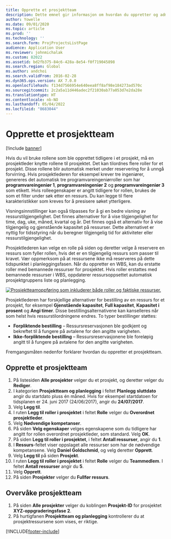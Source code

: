 ```yaml
---
title: Opprette et prosjektteam
description: Dette emnet gir informasjon om hvordan du oppretter og administrerer prosjektteam.
author: Yowelle
ms.date: 09/01/2020
ms.topic: article
ms.prod: ''
ms.technology: ''
ms.search.form: ProjProjectsListPage
audience: Application User
ms.reviewer: johnmichalak
ms.custom: 82022
ms.assetid: bd2fb375-84c6-428a-8e54-f0f719045898
ms.search.region: Global
ms.author: andchoi
ms.search.validFrom: 2016-02-28
ms.dyn365.ops.version: AX 7.0.0
ms.openlocfilehash: f134d7566954e640eea8ff8af98e184273ad570c
ms.sourcegitcommit: 2c2a5a11d446adec2f21030ab77a053d7e2da28e
ms.translationtype: HT
ms.contentlocale: nb-NO
ms.lasthandoff: 05/04/2022
ms.locfileid: "8683044"
---
```

# <a name="create-a-project-team"></a>Opprette et prosjektteam

[!include [banner](../includes/banner.md)]

Hvis du vil bruke rollene som ble opprettet tidligere i et prosjekt, må en prosjektleder knytte rollene til prosjektet. Det kan tilordnes flere roller for et prosjekt. Disse rollene blir automatisk merket under reservering for å unngå forvirring. Hvis prosjektlederen for eksempel krever tre ingeniører, genereres det automatisk tre programvareingeniørroller som har **programvareingeniør 1**, **programvareingeniør 2** og **programvareingeniør 3** som etikett. Hvis rolleegenskaper er angitt tidligere for rollen, brukes de som et filter under søk etter en ressurs. Du kan legge til flere karakteristikker som kreves for å presisere søket ytterligere.

Visningsinnstillinger kan også tilpasses for å gi en bedre visning av ressurstilgjengelighet. Det finnes alternativer for å vise tilgjengelighet for time, dag, uke, måned, kvartal og år. Det finnes også et alternativ for å vise tilgjengelig og gjenstående kapasitet på ressurser. Dette alternativet er nyttig for tidsstyring når du beregner tilgjengelig tid for aktiviteter eller ressurstilgjengelighet.

Prosjektlederen kan velge en rolle på siden og deretter velge å reservere en ressurs som fyller rollen, hvis det er en tilgjengelig ressurs som passer til kravet. Vær oppmerksom på at ressursene ikke må reserveres på dette tidspunktet i planleggingsfasen. Når du oppretter en WBS, kan du erstatte roller med bemannede ressurser for prosjektet. Hvis roller erstattes med bemannede ressurser i WBS, oppdaterer ressursoppsettet automatisk prosjektgruppens liste og planlegging.

[![Prosjektteamoppføring som inkluderer både roller og faktiske ressurser.](./media/projectresourcing03-1024x368.jpg)](./media/projectresourcing03.jpg) 

Prosjektlederen har forskjellige alternativer for bestilling av en ressurs for et prosjekt, for eksempel **Gjenstående kapasitet**, **Full kapasitet**, **Kapasitet i prosent** og **Angi timer**. Disse bestillingsalternativene kan kanselleres når som helst hvis ressurstilordningene endres. To typer bestillinger støttes:

- **Forpliktende bestilling** – Ressursreservasjonen ble godkjent og bekreftet til å fungere på avtalene for den angitte varigheten.
- **Ikke-forpliktende bestilling** – Ressursreservasjonene ble foreløpig angitt til å fungere på avtalene for den angitte varigheten.

Fremgangsmåten nedenfor forklarer hvordan du oppretter et prosjektteam.

## <a name="create-a-project-team"></a>Opprette et prosjektteam

1. På listesiden **Alle prosjekter** velger du et prosjekt, og deretter velger du **Rediger**.
2. I kategorien **Prosjektteam og planlegging** i feltet **Planlegg sluttdato** angir du startdato pluss én måned. Hvis for eksempel startdatoen for tidsplanen er 24. juni 2017 (24/06/2017), angir du **24/07/2017**.
3. Velg **Legg til**.
4. I ruten **Legg til roller i prosjektet** i feltet **Rolle** velger du **Overordnet prosjektleder**.
5. Velg **Nødvendige kompetanser**.
6. På siden **Velg egenskaper** velges egenskapene som du tidligere har angitt for rollen overordnet prosjektleder, som standard. Velg **OK**.
7. På siden **Legg til roller i prosjektet**, i feltet **Antall ressurser**, angir du **1**.
8. I **Ressurs**-feltet viser oppslaget alle ressurser som har de nødvendige kompetansene. Velg **Daniel Goldschmid**, og velg deretter **Opprett**.
9. Velg **Legg til** på siden **Prosjekt**.
10. I ruten **Legg til roller i prosjektet** i feltet **Rolle** velger du **Teammedlem**. I feltet **Antall ressurser** angir du **5**.
11. Velg **Opprett**.
12. På siden **Prosjekter** velger du **Fullfør ressurs**.

## <a name="monitor-project-teams"></a>Overvåke prosjektteam
1. På siden **Alle prosjekter** velger du koblingen **Prosjekt-ID** for prosjektet **XYZ-oppgraderingsfase 2**.
2. På hurtigfanen **Prosjektteam og planlegging** kontrollerer du at prosjektressursene som vises, er riktige.


[!INCLUDE[footer-include](../includes/footer-banner.md)]